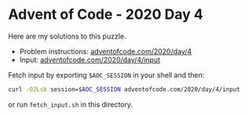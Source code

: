 # Advent of Code - 2020 Day 4
Here are my solutions to this puzzle.

* Problem instructions: [adventofcode.com/2020/day/4](https://adventofcode.com/2020/day/4)
* Input: [adventofcode.com/2020/day/4/input](https://adventofcode.com/2020/day/4/input)

Fetch input by exporting `$AOC_SESSION` in your shell and then:
```bash
curl -OJLsb session=$AOC_SESSION adventofcode.com/2020/day/4/input
```

or run `fetch_input.sh` in this directory.
